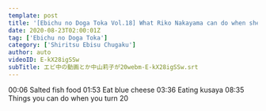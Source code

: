 ```yaml
---
template: post
title: '[Ebichu no Doga Toka Vol.18] What Riko Nakayama can do when she turns 20'
date: 2020-08-23T02:00:01Z
tag: ['Ebichu no Doga Toka']
category: ['Shiritsu Ebisu Chugaku']
author: auto 
videoID: E-kX28igSSw
subTitle: エビ中の動画とか中山莉子が20webm-E-kX28igSSw.srt
---
```

00:06 Salted fish food
01:53 Eat blue cheese
03:36 Eating kusaya
08:35 Things you can do when you turn 20
